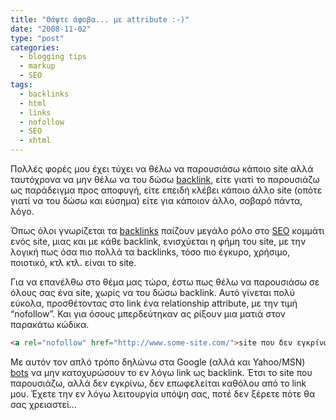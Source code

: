 ```yaml
---
title: "Θάψτε άφοβα... με attribute :-)"
date: "2008-11-02"
type: "post"
categories:
  - blogging tips
  - markup
  - SEO
tags:
  - backlinks
  - html
  - links
  - nofollow
  - SEO
  - xhtml
---
```


Πολλές φορές μου έχει τύχει να θέλω να παρουσιάσω κάποιο site αλλά ταυτόχρονα να μην θέλω να του δώσω [backlink](http://en.wikipedia.org/wiki/Backlink "backlink expaination"), είτε γιατί το παρουσιάζω ως παράδειγμα προς αποφυγή, είτε επειδή κλέβει κάποιο άλλο site (οπότε γιατί να του δώσω και εύσημα) είτε για κάποιον άλλο, σοβαρό πάντα, λόγο.

Όπως όλοι γνωρίζεται τα [backlinks](http://en.wikipedia.org/wiki/Backlink "backlink expaination") παίζουν μεγάλο ρόλο στο [SEO](http://en.wikipedia.org/wiki/Search_engine_optimization "SEO explaination") κομμάτι ενός site, μιας και με κάθε backlink, ενισχύεται η φήμη του site, με την λογική πως όσα πιο πολλά τα backlinks, τόσο πιο έγκυρο, χρήσιμο, ποιοτικό, κτλ κτλ. είναι το site.

Για να επανέλθω στο θέμα μας τώρα, έστω πως θέλω να παρουσιάσω σε όλους σας ένα site, χωρίς να του δώσω backlink. Αυτό γίνεται πολύ εύκολα, προσθέτοντας στο link ένα relationship attribute, με την τιμή &#8220;nofollow&#8221;. Και για όσους μπερδεύτηκαν ας ρίξουν μια ματιά στον παρακάτω κώδικα.

```html
<a rel="nofollow" href="http://www.some-site.com/">site που δεν εγκρίνω</a>
```

Με αυτόν τον απλό τρόπο δηλώνω στα Google (αλλά και Yahoo/MSN) [bots](http://en.wikipedia.org/wiki/Internet_bot "Bots") να μην κατοχυρώσουν το εν λόγω link ως backlink. Έτσι το site που παρουσιάζω, αλλά δεν εγκρίνω, δεν επωφελείται καθόλου από το link μου. Έχετε την εν λόγω λειτουργία υπόψη σας, ποτέ δεν ξέρετε πότε θα σας χρειαστεί&#8230;
